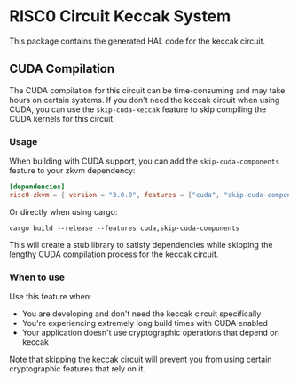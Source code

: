 # RISC0 Circuit Keccak System

This package contains the generated HAL code for the keccak circuit.

## CUDA Compilation

The CUDA compilation for this circuit can be time-consuming and may take hours on certain systems. If you don't need the keccak circuit when using CUDA, you can use the `skip-cuda-keccak` feature to skip compiling the CUDA kernels for this circuit.

### Usage

When building with CUDA support, you can add the `skip-cuda-components` feature to your zkvm dependency:

```toml
[dependencies]
risc0-zkvm = { version = "3.0.0", features = ["cuda", "skip-cuda-components"] }
```

Or directly when using cargo:

```
cargo build --release --features cuda,skip-cuda-components
```

This will create a stub library to satisfy dependencies while skipping the lengthy CUDA compilation process for the keccak circuit.

### When to use

Use this feature when:
- You are developing and don't need the keccak circuit specifically
- You're experiencing extremely long build times with CUDA enabled
- Your application doesn't use cryptographic operations that depend on keccak

Note that skipping the keccak circuit will prevent you from using certain cryptographic features that rely on it.
